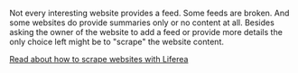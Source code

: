Not every interesting website provides a feed. Some feeds are broken. And some websites do provide summaries only or no content at all. Besides asking the owner of the website to add a feed or provide more details the only choice left might be to "scrape" the website content.

<a href="/liferea/scraping.htm">Read about how to scrape websites with Liferea</a>


